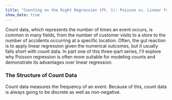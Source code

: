 ```yaml
---
title: "Counting on the Right Regression (Pt. 1): Poisson vs. Linear for Count Data"
show_date: true 
---
```


Count data, which represents the number of times an event occurs, is common in many fields, from the number of customer visits to a store to the number of accidents occurring at a specific location. Often, the gut reaction is to apply linear regression given the numerical outcomes, but it usually falls short with count data. In part one of this three-part series, I'll explore why Poisson regression is often more suitable for modeling counts and demonstrate its advantages over linear regression.

### The Structure of Count Data

Count data measures the frequency of an event. Because of this, count data is always going to be discrete as well as non-negative. 

